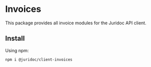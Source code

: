 # Invoices

This package provides all invoice modules for the Juridoc API client.

## Install

Using npm:

```sh
npm i @juridoc/client-invoices
```
